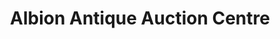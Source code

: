 ---
title: "Albion Antique Auction Centre"
url: /brisbane/albion-antique-auction-centre/
shop: shop
---
